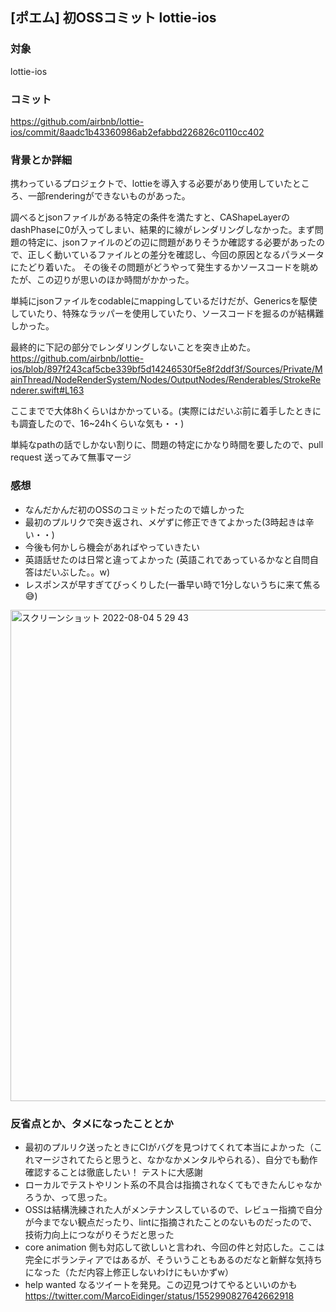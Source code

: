 ## [ポエム] 初OSSコミット lottie-ios

### 対象

lottie-ios

### コミット

https://github.com/airbnb/lottie-ios/commit/8aadc1b43360986ab2efabbd226826c0110cc402

### 背景とか詳細

携わっているプロジェクトで、lottieを導入する必要があり使用していたところ、一部renderingができないものがあった。

調べるとjsonファイルがある特定の条件を満たすと、CAShapeLayerのdashPhaseに0が入ってしまい、結果的に線がレンダリングしなかった。まず問題の特定に、jsonファイルのどの辺に問題がありそうか確認する必要があったので、正しく動いているファイルとの差分を確認し、今回の原因となるパラメータにたどり着いた。
その後その問題がどうやって発生するかソースコードを眺めたが、この辺りが思いのほか時間がかかった。

単純にjsonファイルをcodableにmappingしているだけだが、Genericsを駆使していたり、特殊なラッパーを使用していたり、ソースコードを掘るのが結構難しかった。

最終的に下記の部分でレンダリングしないことを突き止めた。
https://github.com/airbnb/lottie-ios/blob/897f243caf5cbe339bf5d14246530f5e8f2ddf3f/Sources/Private/MainThread/NodeRenderSystem/Nodes/OutputNodes/Renderables/StrokeRenderer.swift#L163

ここまでで大体8hくらいはかかっている。(実際にはだいぶ前に着手したときにも調査したので、16~24hくらいな気も・・)

単純なpathの話でしかない割りに、問題の特定にかなり時間を要したので、pull request 送ってみて無事マージ

### 感想

- なんだかんだ初のOSSのコミットだったので嬉しかった
- 最初のプルリクで突き返され、メゲずに修正できてよかった(3時起きは辛い・・)
- 今後も何かしら機会があればやっていきたい
- 英語話せたのは日常と違ってよかった (英語これであっているかなと自問自答はだいぶした。。w)
- レスポンスが早すぎてびっくりした(一番早い時で1分しないうちに来て焦る😅)

<img width="786" alt="スクリーンショット 2022-08-04 5 29 43" src="https://user-images.githubusercontent.com/16571394/182705821-882f489d-0e98-4034-8a3f-9ba3e502f1c6.png">

### 反省点とか、タメになったこととか

- 最初のプルリク送ったときにCIがバグを見つけてくれて本当によかった（これマージされてたらと思うと、なかなかメンタルやられる）、自分でも動作確認することは徹底したい！ テストに大感謝
- ローカルでテストやリント系の不具合は指摘されなくてもできたんじゃなかろうか、って思った。
- OSSは結構洗練された人がメンテナンスしているので、レビュー指摘で自分が今までない観点だったり、lintに指摘されたことのないものだったので、技術力向上につながりそうだと思った
- core animation 側も対応して欲しいと言われ、今回の件と対応した。ここは完全にボランティアではあるが、そういうこともあるのだなと新鮮な気持ちになった（ただ内容上修正しないわけにもいかずw）
- help wanted なるツイートを発見。この辺見つけてやるといいのかも https://twitter.com/MarcoEidinger/status/1552990827642662918


